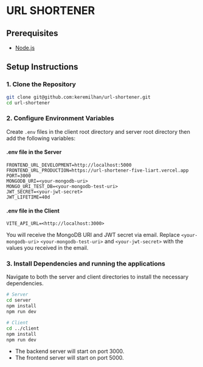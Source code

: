 # URL SHORTENER

## Prerequisites

-   [Node.js](https://nodejs.org/)

## Setup Instructions

### 1. Clone the Repository

```sh
git clone git@github.com:keremilhan/url-shortener.git
cd url-shortener
```

### 2. Configure Environment Variables

Create `.env` files in the client root directory and server root directory then add the following variables:

#### .env file in the Server

```dotenv
FRONTEND_URL_DEVELOPMENT=http://localhost:5000
FRONTEND_URL_PRODUCTION=https://url-shortener-five-liart.vercel.app
PORT=3000
MONGODB_URI=<your-mongodb-uri>
MONGO_URI_TEST_DB=<your-mongodb-test-uri>
JWT_SECRET=<your-jwt-secret>
JWT_LIFETIME=40d
```

#### .env file in the Client

```dotenv
VITE_API_URL=<http://localhost:3000>
```

You will receive the MongoDB URI and JWT secret via email.
Replace `<your-mongodb-uri>` `<your-mongodb-test-uri>` and `<your-jwt-secret>` with the values you received in the email.

### 3. Install Dependencies and running the applications

Navigate to both the server and client directories to install the necessary dependencies.

```sh
# Server
cd server
npm install
npm run dev

# Client
cd ../client
npm install
npm run dev
```

-   The backend server will start on port 3000.
-   The frontend server will start on port 5000.
